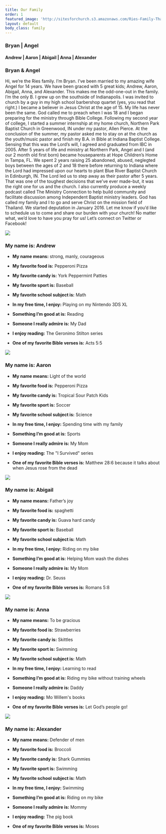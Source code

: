 ```yaml
---
title: Our Family
order: 1
featured_image: 'http://sitesforchurch.s3.amazonaws.com/Ries-Family-ThaiLight.jpg'
layout: default
body_class: family
---
```



### Bryan | Angel

#### Andrew | Aaron | Abigail | Anna | Alexander

### Bryan & Angel

Hi, we’re the Ries family. I’m Bryan. I’ve been married to my amazing wife Angel for 14 years. We have been graced with 5 great kids; Andrew, Aaron, Abigail, Anna, and Alexander. This makes me the odd-one-out in the family. I’m the only B. I grew up on the southside of Indianapolis. I was invited to church by a guy in my high school barbershop quartet (yes, you read that right.) I became a believer in Jesus Christ at the age of 15. My life has never been the same. God called me to preach when I was 18 and I began preparing for the ministry through Bible College. Following my second year of college, I started a summer internship at my home church, Northern Park Baptist Church in Greenwood, IN under my pastor, Allen Pierce. At the conclusion of the summer, my pastor asked me to stay on at the church as the youth/music pastor and finish my B.A. in Bible at Indiana Baptist College. Sensing that this was the Lord’s will, I agreed and graduated from IBC in 2005. After 5 years of life and ministry at Northern Park, Angel and I (and our 2 month old first born) became houseparents at Hope Children’s Home in Tampa, FL. We spent 2 years raising 25 abandoned, abused, neglegted boys between the ages of 2 and 18 there before returning to Indiana where the Lord had impressed upon our hearts to plant Blue River Baptist Church in Edinburgh, IN. The Lord led us to step away as their pastor after 5 years. That was one of the toughest decisions that we’ve ever made-but, it was the right one for us and the church. I also currently produce a weekly podcast called The Ministry Connection to help build community and facilitate discussion among Independent Baptist ministry leaders. God has called my family and I to go and serve Christ on the mission field of Thailand. We started deputation in January 2016. Let me know if you’d like to schedule us to come and share our burden with your church! No matter what, we’d love to have you pray for us! Let’s connect on Twitter or Facebook!

![](http://sitesforchurch.s3.amazonaws.com/Andrew.png)

### My name is: Andrew

* **My name means:** strong, manly, courageous

* **My favorite food is:**&nbsp;Pepperoni Pizza

* **My favorite candy is:**&nbsp;York Peppermint Patties

* **My favorite sport is:**&nbsp;Baseball

* **My favorite school subject is:** Math

* **In my free time, I enjoy:**&nbsp;Playing on my Nintendo 3DS XL

* **Something I’m good at is:**&nbsp;Reading

* **Someone I really admire is:** My Dad

* **I enjoy reading:**&nbsp;The Geronimo Stilton series

* **One of my favorite Bible verses is:**&nbsp;Acts 5:5

![](http://sitesforchurch.s3.amazonaws.com/Aaron2.png)

### My name is: Aaron

* **My name means:**&nbsp;Light of the world

* **My favorite food is:**&nbsp;Pepperoni Pizza

* **My favorite candy is:**&nbsp;Tropical Sour Patch Kids

* **My favorite sport is:** Soccer

* **My favorite school subject is:** Science

* **In my free time, I enjoy:**&nbsp;Spending time with my family

* **Something I’m good at is:**&nbsp;Sports

* **Someone I really admire is:**&nbsp;My Mom

* **I enjoy reading:** The "I Survived" series

* **One of my favorite Bible verses is:** Matthew 28:6 because it talks about when Jesus rose from the dead

![](http://sitesforchurch.s3.amazonaws.com/Abigail.png)

### My name is: Abigail

* **My name means:**&nbsp;Father’s joy

* **My favorite food is:** spaghetti

* **My favorite candy is:** Guava hard candy

* **My favorite sport is:** Baseball

* **My favorite school subject is:**&nbsp;Math

* **In my free time, I enjoy:**&nbsp;Riding on my bike

* **Something I’m good at is:** Helping Mom wash the dishes

* **Someone I really admire is:** My Mom

* **I enjoy reading:** Dr. Seuss

* **One of my favorite Bible verses is:** Romans 5:8

![](http://sitesforchurch.s3.amazonaws.com/Anna.png)

### My name is: Anna

* **My name means:**&nbsp;To be gracious

* **My favorite food is:** Strawberries

* **My favorite candy is:** Skittles

* **My favorite sport is:** Swimming

* **My favorite school subject is:** Math

* **In my free time, I enjoy:** Learning to read

* **Something I’m good at is:** Riding my bike without training wheels

* **Someone I really admire is:**&nbsp;Daddy

* **I enjoy reading:** Mo Willem's books

* **One of my favorite Bible verses is:** Let God’s people go!

![](http://sitesforchurch.s3.amazonaws.com/Alexander.png)

### My name is: Alexander

* **My name means:**&nbsp;Defender of men

* **My favorite food is:** Broccoli

* **My favorite candy is:** Shark Gummies

* **My favorite sport is:** Swimming

* **My favorite school subject is:** Math

* **In my free time, I enjoy:** Swimming

* **Something I’m good at is:** Riding on my bike

* **Someone I really admire is:** Mommy

* **I enjoy reading:** The pig book

* **One of my favorite Bible verses is:** Moses